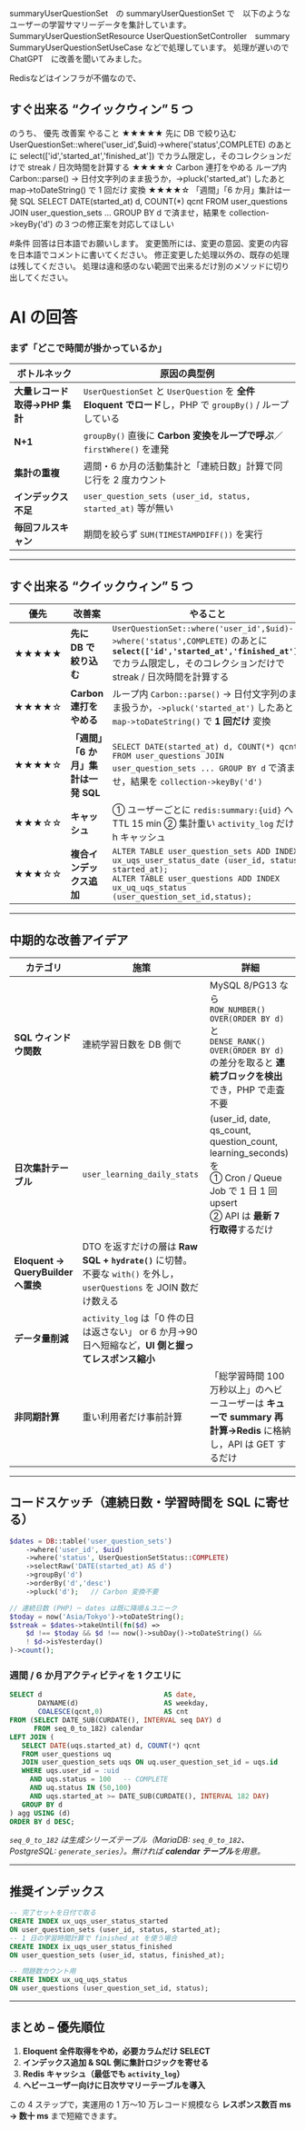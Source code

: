 summaryUserQuestionSet　の summaryUserQuestionSet で　以下のようなユーザーの学習サマリーデータを集計しています。
SummaryUserQuestionSetResource
UserQuestionSetController　summary
SummaryUserQuestionSetUseCase
などで処理しています。
処理が遅いので　ChatGPT　に改善を聞いてみました。 

Redisなどはインフラが不備なので、
## すぐ出来る “クイックウィン” 5 つ
のうち、
優先	改善案	やること
★★★★★	先に DB で絞り込む	UserQuestionSet::where('user_id',$uid)->where('status',COMPLETE) のあとに select(['id','started_at','finished_at']) でカラム限定し，そのコレクションだけで streak / 日次時間を計算する
★★★★☆	Carbon 連打をやめる	ループ内 Carbon::parse() → 日付文字列のまま扱うか，->pluck('started_at') したあと map->toDateString() で 1 回だけ 変換
★★★★☆	「週間」「6 か月」集計は一発 SQL	SELECT DATE(started_at) d, COUNT(*) qcnt FROM user_questions JOIN user_question_sets ... GROUP BY d で済ませ，結果を collection->keyBy('d')
の３つの修正案を対応してほしい

#条件
回答は日本語でお願いします。
変更箇所には、変更の意図、変更の内容を日本語でコメントに書いてください。
修正変更した処理以外の、既存の処理は残してください。
処理は違和感のない範囲で出来るだけ別のメソッドに切り出してください。

# AI の回答
### まず「どこで時間が掛かっているか」

| ボトルネック              | 原因の典型例                                                                                 |
| ------------------- | -------------------------------------------------------------------------------------- |
| **大量レコード取得→PHP 集計** | `UserQuestionSet` と `UserQuestion` を **全件 Eloquent でロード**し，PHP で `groupBy()` / ループしている |
| **N+1**             | `groupBy()` 直後に **Carbon 変換をループで呼ぶ**／`firstWhere()` を連発                                |
| **集計の重複**           | 週間・6 か月の活動集計と「連続日数」計算で同じ行を 2 度カウント                                                     |
| **インデックス不足**        | `user_question_sets (user_id, status, started_at)` 等が無い                                |
| **毎回フルスキャン**        | 期間を絞らず `SUM(TIMESTAMPDIFF())` を実行                                                      |

---

## すぐ出来る “クイックウィン” 5 つ

| 優先    | 改善案                     | やること                                                                                                                                                                                        |
| ----- | ----------------------- | ------------------------------------------------------------------------------------------------------------------------------------------------------------------------------------------- |
| ★★★★★ | **先に DB で絞り込む**         | `UserQuestionSet::where('user_id',$uid)->where('status',COMPLETE)` のあとに **`select(['id','started_at','finished_at'])`** でカラム限定し，そのコレクションだけで streak / 日次時間を計算する                              |
| ★★★★☆ | **Carbon 連打をやめる**       | ループ内 `Carbon::parse()` → 日付文字列のまま扱うか，`->pluck('started_at')` したあと `map->toDateString()` で **1 回だけ** 変換                                                                                      |
| ★★★★☆ | **「週間」「6 か月」集計は一発 SQL** | `SELECT DATE(started_at) d, COUNT(*) qcnt FROM user_questions JOIN user_question_sets ... GROUP BY d` で済ませ，結果を `collection->keyBy('d')`                                                     |
| ★★★☆☆ | **キャッシュ**               | ① ユーザーごとに `redis:summary:{uid}` へ TTL 15 min ② 集計重い `activity_log` だけ 1 h キャッシュ                                                                                                             |
| ★★★☆☆ | **複合インデックス追加**          | `ALTER TABLE user_question_sets ADD INDEX ux_uqs_user_status_date (user_id, status, started_at);`<br>`ALTER TABLE user_questions ADD INDEX ux_uq_uqs_status (user_question_set_id,status);` |

---

## 中期的な改善アイデア

| カテゴリ                            | 施策                                                                                        | 詳細                                                                                                                                   |
| ------------------------------- | ----------------------------------------------------------------------------------------- | ------------------------------------------------------------------------------------------------------------------------------------ |
| **SQL ウィンドウ関数**                 | 連続学習日数を DB 側で                                                                             | MySQL 8/PG13 なら<br>`ROW_NUMBER() OVER(ORDER BY d)` と <br>`DENSE_RANK() OVER(ORDER BY d)` の差分を取ると **連続ブロックを検出**でき，PHP で走査不要           |
| **日次集計テーブル**                    | `user_learning_daily_stats`                                                               | (user\_id, date, qs\_count, question\_count, learning\_seconds) を<br>① Cron / Queue Job で 1 日 1 回 upsert<br>② API は **最新 7 行取得**するだけ |
| **Eloquent → QueryBuilder へ置換** | DTO を返すだけの層は **Raw SQL + `hydrate()`** に切替。不要な `with()` を外し，`userQuestions` を JOIN 数だけ数える |                                                                                                                                      |
| **データ量削減**                      | `activity_log` は「0 件の日は返さない」 or 6 か月→90 日へ短縮など，**UI 側と握ってレスポンス縮小**                        |                                                                                                                                      |
| **非同期計算**                       | 重い利用者だけ事前計算                                                                               | 「総学習時間 100 万秒以上」のヘビーユーザーは **キューで summary 再計算→Redis** に格納し，API は GET するだけ                                                             |

---

## コードスケッチ（連続日数・学習時間を SQL に寄せる）

```php
$dates = DB::table('user_question_sets')
    ->where('user_id', $uid)
    ->where('status', UserQuestionSetStatus::COMPLETE)
    ->selectRaw('DATE(started_at) AS d')
    ->groupBy('d')
    ->orderBy('d','desc')
    ->pluck('d');   // Carbon 変換不要

// 連続日数 (PHP) ─ dates は既に降順＆ユニーク
$today = now('Asia/Tokyo')->toDateString();
$streak = $dates->takeUntil(fn($d) =>
    $d !== $today && $d !== now()->subDay()->toDateString() &&
    ! $d->isYesterday()
)->count();
```

### 週間 / 6 か月アクティビティを 1 クエリに

```sql
SELECT d                              AS date,
       DAYNAME(d)                     AS weekday,
       COALESCE(qcnt,0)               AS cnt
FROM (SELECT DATE_SUB(CURDATE(), INTERVAL seq DAY) d
      FROM seq_0_to_182) calendar
LEFT JOIN (
   SELECT DATE(uqs.started_at) d, COUNT(*) qcnt
   FROM user_questions uq
   JOIN user_question_sets uqs ON uq.user_question_set_id = uqs.id
   WHERE uqs.user_id = :uid
     AND uqs.status = 100   -- COMPLETE
     AND uq.status IN (50,100)
     AND uqs.started_at >= DATE_SUB(CURDATE(), INTERVAL 182 DAY)
   GROUP BY d
) agg USING (d)
ORDER BY d DESC;
```

*`seq_0_to_182` は生成シリーズテーブル（MariaDB: `seq_0_to_182`、PostgreSQL: `generate_series`）。無ければ **calendar テーブル**を用意。*

---

## 推奨インデックス

```sql
-- 完了セットを日付で取る
CREATE INDEX ux_uqs_user_status_started
ON user_question_sets (user_id, status, started_at);
-- 1 日の学習時間計算で finished_at を使う場合
CREATE INDEX ix_uqs_user_status_finished
ON user_question_sets (user_id, status, finished_at);

-- 問題数カウント用
CREATE INDEX ux_uq_uqs_status
ON user_questions (user_question_set_id, status);
```

---

## まとめ – 優先順位

1. **Eloquent 全件取得をやめ，必要カラムだけ SELECT**
2. **インデックス追加 & SQL 側に集計ロジックを寄せる**
3. **Redis キャッシュ（最低でも `activity_log`）**
4. **ヘビーユーザー向けに日次サマリーテーブルを導入**

この 4 ステップで，実運用の 1 万〜10 万レコード規模なら **レスポンス数百 ms → 数十 ms** まで短縮できます。
